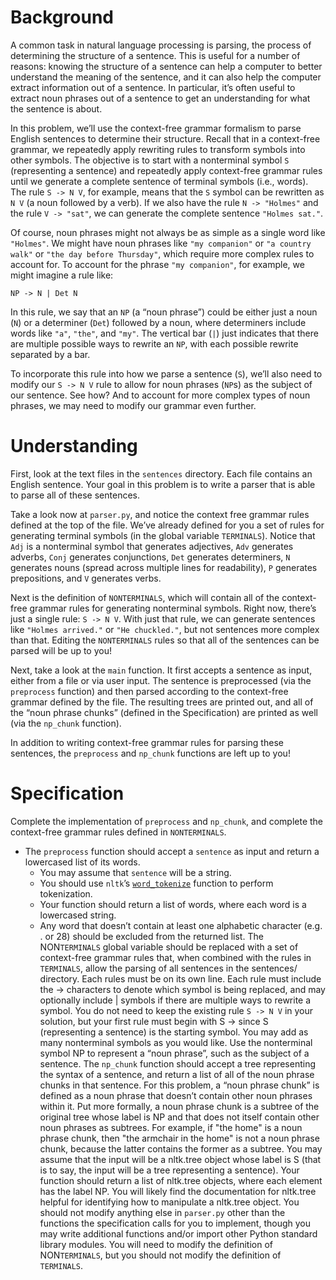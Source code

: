 # Background
A common task in natural language processing is parsing, the process of determining the structure of a sentence. This is useful for a number of reasons: knowing the structure of a sentence can help a computer to better understand the meaning of the sentence, and it can also help the computer extract information out of a sentence. In particular, it’s often useful to extract noun phrases out of a sentence to get an understanding for what the sentence is about.

In this problem, we’ll use the context-free grammar formalism to parse English sentences to determine their structure. Recall that in a context-free grammar, we repeatedly apply rewriting rules to transform symbols into other symbols. The objective is to start with a nonterminal symbol `S` (representing a sentence) and repeatedly apply context-free grammar rules until we generate a complete sentence of terminal symbols (i.e., words). The rule `S -> N V`, for example, means that the `S` symbol can be rewritten as `N V` (a noun followed by a verb). If we also have the rule `N -> "Holmes"` and the rule `V -> "sat"`, we can generate the complete sentence `"Holmes sat."`.

Of course, noun phrases might not always be as simple as a single word like `"Holmes"`. We might have noun phrases like `"my companion"` or `"a country walk"` or `"the day before Thursday"`, which require more complex rules to account for. To account for the phrase `"my companion"`, for example, we might imagine a rule like:

```
NP -> N | Det N
```

In this rule, we say that an `NP` (a “noun phrase”) could be either just a noun (`N`) or a determiner (`Det`) followed by a noun, where determiners include words like `"a"`, `"the"`, and `"my"`. The vertical bar (`|`) just indicates that there are multiple possible ways to rewrite an `NP`, with each possible rewrite separated by a bar.

To incorporate this rule into how we parse a sentence (`S`), we’ll also need to modify our `S -> N V` rule to allow for noun phrases (`NP`s) as the subject of our sentence. See how? And to account for more complex types of noun phrases, we may need to modify our grammar even further.

# Understanding
First, look at the text files in the `sentences` directory. Each file contains an English sentence. Your goal in this problem is to write a parser that is able to parse all of these sentences.

Take a look now at `parser.py`, and notice the context free grammar rules defined at the top of the file. We’ve already defined for you a set of rules for generating terminal symbols (in the global variable `TERMINALS`). Notice that `Adj` is a nonterminal symbol that generates adjectives, `Adv` generates adverbs, `Conj` generates conjunctions, `Det` generates determiners, `N` generates nouns (spread across multiple lines for readability), `P` generates prepositions, and `V` generates verbs.

Next is the definition of `NONTERMINALS`, which will contain all of the context-free grammar rules for generating nonterminal symbols. Right now, there’s just a single rule: `S -> N V`. With just that rule, we can generate sentences like `"Holmes arrived."` or `"He chuckled."`, but not sentences more complex than that. Editing the `NONTERMINALS` rules so that all of the sentences can be parsed will be up to you!

Next, take a look at the `main` function. It first accepts a sentence as input, either from a file or via user input. The sentence is preprocessed (via the `preprocess` function) and then parsed according to the context-free grammar defined by the file. The resulting trees are printed out, and all of the “noun phrase chunks” (defined in the Specification) are printed as well (via the `np_chunk` function).

In addition to writing context-free grammar rules for parsing these sentences, the `preprocess` and `np_chunk` functions are left up to you!

# Specification
Complete the implementation of `preprocess` and `np_chunk`, and complete the context-free grammar rules defined in `NONTERMINALS`.

* The `preprocess` function should accept a `sentence` as input and return a lowercased list of its words.
  * You may assume that `sentence` will be a string.
  * You should use `nltk`’s [`word_tokenize`](https://www.nltk.org/api/nltk.tokenize.html#nltk.tokenize.punkt.PunktLanguageVars.word_tokenize) function to perform tokenization.
  * Your function should return a list of words, where each word is a lowercased string.
  * Any word that doesn’t contain at least one alphabetic character (e.g. . or 28) should be excluded from the returned list.
The NON`TERMINALS` global variable should be replaced with a set of context-free grammar rules that, when combined with the rules in `TERMINALS`, allow the parsing of all sentences in the sentences/ directory.
Each rules must be on its own line. Each rule must include the -> characters to denote which symbol is being replaced, and may optionally include | symbols if there are multiple ways to rewrite a symbol.
You do not need to keep the existing rule `S -> N V` in your solution, but your first rule must begin with S -> since S (representing a sentence) is the starting symbol.
You may add as many nonterminal symbols as you would like.
Use the nonterminal symbol NP to represent a “noun phrase”, such as the subject of a sentence.
The `np_chunk` function should accept a tree representing the syntax of a sentence, and return a list of all of the noun phrase chunks in that sentence.
For this problem, a “noun phrase chunk” is defined as a noun phrase that doesn’t contain other noun phrases within it. Put more formally, a noun phrase chunk is a subtree of the original tree whose label is NP and that does not itself contain other noun phrases as subtrees.
For example, if "the home" is a noun phrase chunk, then "the armchair in the home" is not a noun phrase chunk, because the latter contains the former as a subtree.
You may assume that the input will be a nltk.tree object whose label is S (that is to say, the input will be a tree representing a sentence).
Your function should return a list of nltk.tree objects, where each element has the label NP.
You will likely find the documentation for nltk.tree helpful for identifying how to manipulate a nltk.tree object.
You should not modify anything else in `parser.py` other than the functions the specification calls for you to implement, though you may write additional functions and/or import other Python standard library modules. You will need to modify the definition of NON`TERMINALS`, but you should not modify the definition of `TERMINALS`.
